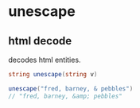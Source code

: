 # unescape

## html decode

decodes html entities.

```csharp
string unescape(string v)
```

```csharp
unescape("fred, barney, & pebbles")
// "fred, barney, &amp; pebbles"
```

